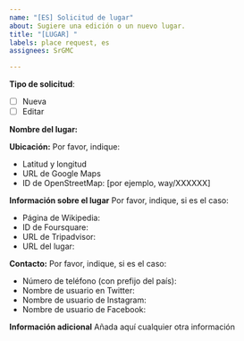 ```yaml
---
name: "[ES] Solicitud de lugar"
about: Sugiere una edición o un nuevo lugar.
title: "[LUGAR] "
labels: place request, es
assignees: SrGMC

---
```


**Tipo de solicitud**:
 - [ ] Nueva
 - [ ] Editar

**Nombre del lugar:**

**Ubicación:**
Por favor, indique:
 - Latitud y longitud
 - URL de Google Maps
 - ID de OpenStreetMap: [por ejemplo, way/XXXXXX]

**Información sobre el lugar**
Por favor, indique, si es el caso:
 - Página de Wikipedia:
 - ID de Foursquare:
 - URL de Tripadvisor:
 - URL del lugar:

**Contacto:**
Por favor, indique, si es el caso:
 - Número de teléfono (con prefijo del país):
 - Nombre de usuario en Twitter:
 - Nombre de usuario de Instagram:
 - Nombre de usuario de Facebook:

**Información adicional**
Añada aquí cualquier otra información
